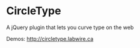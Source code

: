 CircleType
========

A jQuery plugin that lets you curve type on the web

Demos: http://circletype.labwire.ca

